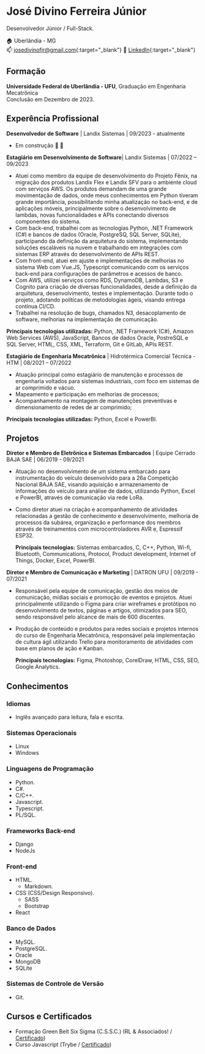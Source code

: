 # José Divino Ferreira Júnior

Desenvolvedor Júnior / Full-Stack.

:house:     Uberlândia - MG <br>
:mailbox:   [josedivinofjr@gmail.com](mailto:josedivinofjr@gmail.com){:target="_blank"}
:mag_right: [LinkedIn](https://www.linkedin.com/in/josedivinojr/){:target="_blank"}

## Formação

**Universidade Federal de Uberlândia - UFU**, Graduação em Engenharia Mecatrônica  
Conclusão em Dezembro de 2023.

## Experência Profissional

**Desenvolvedor de Software** | Landix Sistemas | 09/2023 - atualmente

* Em construção :construction: :rocket:

**Estagiário em Desenvolvimento de Software**| Landix Sistemas | 07/2022 – 09/2023

* Atuei como membro da equipe de desenvolvimento do Projeto Fênix, na migração dos produtos Landix Flex e Landix SFV para o ambiente cloud com serviços AWS. Os produtos demandam de uma grande movimentação de dados, onde meus conhecimentos em Python tiveram grande importância, possibilitando minha atualização no back-end, e de aplicações móveis, principalmente sobre o desenvolvimento de lambdas, novas funcionalidades e APIs conectando diversos componentes do sistema.
* Com back-end, trabalhei com as tecnologias Python, .NET Framework (C#) e bancos de dados (Oracle, PostgreSQ, SQL Server, SQLite), participando da definição da arquitetura do sistema, implementando soluções escaláveis na nuvem e trabalhando em integrações com sistemas ERP através do desenvolvimento de APIs REST.
* Com front-end, atuei em ajuste e implementações de melhorias no sistema Web com Vue.JS, Typescript comunicando com os serviços back-end para configurações de parâmetros e acessos de banco.
* Com AWS, utilizei serviços como RDS, DynamoDB, Lambdas, S3 e Cognito para criação de diversas funcionalidades, desde a definição da arquitetura, desenvolvimento, testes e implementação. Durante todo o projeto, adotando políticas de metodologias ágeis, visando entrega contínua CI/CD.
* Trabalhei na resolução de bugs, chamados N3, desacoplamento de software, melhorias na implementação de comunicação.

**Principais tecnologias utilizadas:** Python, .NET Framework (C#), Amazon Web Services (AWS), JavaScript, Bancos de dados Oracle, PostreSQL e SQL Server, HTML, CSS, XML, Terraform, Git e GitLab, APIs REST.
  
**Estagiário de Engenharia Mecatrônica** | Hidrotérmica Comercial Técnica - HTM | 08/2021 – 07/2022

* Atuação principal como estagiário de manutenção e processos de engenharia voltados para sistemas industriais, com foco em sistemas de ar comprimido e vácuo.
* Mapeamento e participação em melhorias de processos;
* Acompanhamento na montagem de manutenções preventivas e dimensionamento de redes de ar comprimido;

**Principais tecnologias utilizadas:** Python, Excel e PowerBI.

## Projetos

**Diretor e Membro de Eletrônica e Sistemas Embarcados** | Equipe Cerrado BAJA SAE | 06/2019 - 09/2021

* Atuação no desenvolvimento de um sistema embarcado para instrumentação do
veículo desenvolvido para a 26a Competição Nacional BAJA SAE, visando aquisição e
armazenamento de informações do veículo para análise de dados, utilizando Python,
Excel e PowerBI, através de comunicação via rede LoRa.
* Como diretor atuei na criação e acompanhamento de atividades relacionadas a gestão
de conhecimento e desenvolvimento, melhoria de processos da subárea, organização e
performance dos membros através de treinamentos com microcontroladores AVR e,
Espressif ESP32.

  **Principais tecnologias:** Sistemas embarcados, C, C++, Python, Wi-fi, Bluetooth, Communications, Protocol, Product development, Internet of Things, Docker, Excel, PowerBI.

**Diretor e Membro de Comunicação e Marketing** | DATRON UFU | 09/2019 - 07/2021

* Responsável pela equipe de comunicação, gestão dos meios de comunicação, mídias sociais e promoção de eventos e projetos. Atuei principalmente utilizando o Figma para criar wireframes e protótipos no desenvolvimento de textos, páginas e artigos, otimizados para SEO, sendo responsável pelo alcance de mais de 600 discentes.
* Produção de conteúdo e produtos para redes sociais e projetos internos do curso de Engenharia Mecatrônica, responsável pela implementação de cultura ágil utilizando Trello para monitoramento de atividades com base em planos de ação e Kanban.

  **Principais tecnologias:** Figma, Photoshop, CorelDraw, HTML, CSS, SEO, Google Analytics.

## Conhecimentos

### Idiomas

* Inglês avançado para leitura, fala e escrita.

### Sistemas Operacionais

* Linux
* Windows

### Linguagens de Programação

* Python.
* C#.
* C/C++.
* Javascript.
* Typescript.
* PL/SQL.

### Frameworks Back-end

* Django
* NodeJs

### Front-end

* HTML.
  * Markdown.
* CSS (CSS/Design Responsivo).
  * SASS
  * Bootstrap
* React

### Banco de Dados

* MySQL.
* PostgreSQL.
* Oracle
* MongoDB
* SQLite

### Sistemas de Controle de Versão

* Git.

## Cursos e Certificados

* Formação Green Belt Six Sigma (C.S.S.C.) (RL & Associados! / [Certificado](https://drive.google.com/file/d/11SC77JbHq6B5F5gfy-NDnYyD4gsKihLF/view?usp=sharing))
* Curso Javascript (Trybe / [Certificado](https://drive.google.com/file/d/1aLePmfGzdtm1lQpxB766DxHM43x1O4dY/view?usp=sharing))